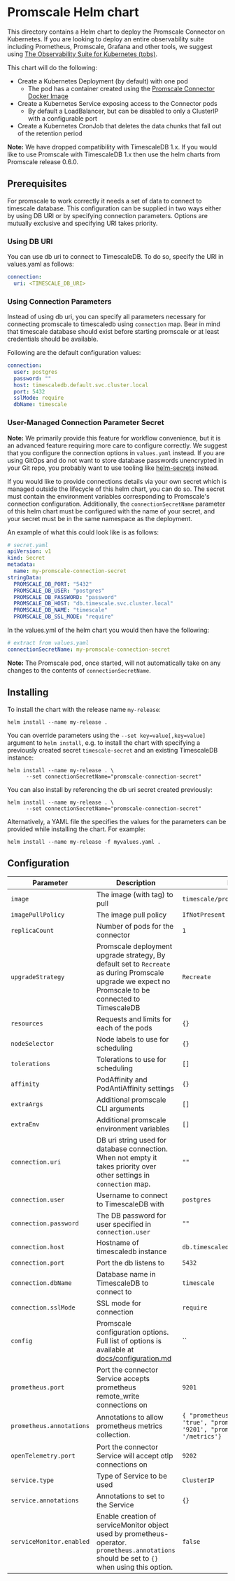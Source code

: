# Promscale Helm chart

This directory contains a Helm chart to deploy the Promscale Connector on Kubernetes.
If you are looking to deploy an entire observability suite including Prometheus,
Promscale, Grafana and other tools, we suggest using
[The Observability Suite for Kubernetes (tobs)](https://github.com/timescale/tobs).

This chart will do the following:

* Create a Kubernetes Deployment (by default) with one pod
  * The pod has a container created using the [Promscale Connector Docker Image](https://hub.docker.com/timescale/promscale)
* Create a Kubernetes Service exposing access to the Connector pods
  * By default a LoadBalancer, but can be disabled to only a ClusterIP with a configurable port
* Create a Kubernetes CronJob that deletes the data chunks that fall out of the retention period

**Note:** We have dropped compatibility with TimescaleDB 1.x. If you would like to use Promscale with TimescaleDB 1.x then use the helm charts from Promscale release 0.6.0.

## Prerequisites

For promscale to work correctly it needs a set of data to connect to timescale database. This
configuration can be supplied in two ways either by using DB URI or by specifying connection
parameters. Options are mutually exclusive and specifying URI takes priority.

### Using DB URI

You can use db uri to connect to TimescaleDB. To do so, specify the URI in values.yaml as follows:

```yaml
connection:
  uri: <TIMESCALE_DB_URI>
```

### Using Connection Parameters

Instead of using db uri, you can specify all parameters necessary for connecting promscale to timescaledb using `connection` map.
Bear in mind that timescale database should exist before starting promscale or at least credentials should be available.

Following are the default configuration values:

```yaml
connection:
  user: postgres
  password: ""
  host: timescaledb.default.svc.cluster.local
  port: 5432
  sslMode: require
  dbName: timescale
```

### User-Managed Connection Parameter Secret

**Note:** We primarily provide this feature for workflow convenience, but it is an advanced feature requiring more care to configure correctly. We suggest that you configure the connection options in `values.yaml` instead. If you are using GitOps and do not want to store database passwords unencrypted in your Git repo, you probably want to use tooling like [helm-secrets](https://github.com/jkroepke/helm-secrets) instead.

If you would like to provide connections details via your own secret which is managed outside the lifecycle of this helm chart, you can do so. The secret must contain the environment variables corresponding to Promscale's connection configuration. Additionally, the `connectionSecretName` parameter of this helm chart must be configured with the name of your secret, and your secret must be in the same namespace as the deployment.

An example of what this could look like is as follows:

```yaml
# secret.yaml
apiVersion: v1
kind: Secret
metadata:
  name: my-promscale-connection-secret
stringData:
  PROMSCALE_DB_PORT: "5432"
  PROMSCALE_DB_USER: "postgres"
  PROMSCALE_DB_PASSWORD: "password"
  PROMSCALE_DB_HOST: "db.timescale.svc.cluster.local"
  PROMSCALE_DB_NAME: "timescale"
  PROMSCALE_DB_SSL_MODE: "require"
```

In the values.yml of the helm chart you would then have the following:

```yaml
# extract from values.yaml
connectionSecretName: my-promscale-connection-secret
```

**Note:** The Promscale pod, once started, will not automatically take on any changes to the contents of `connectionSecretName`.

## Installing

To install the chart with the release name `my-release`:

```shell script
helm install --name my-release .
```

You can override parameters using the `--set key=value[,key=value]` argument
to `helm install`, e.g. to install the chart with specifying a previously created
secret `timescale-secret` and an existing TimescaleDB instance:

```shell script
helm install --name my-release . \
      --set connectionSecretName="promscale-connection-secret"
```

You can also install by referencing the db uri secret created previously:

```shell script
helm install --name my-release . \
      --set connectionSecretName="promscale-connection-secret"
```

Alternatively, a YAML file the specifies the values for the parameters can be provided
while installing the chart. For example:

```shell script
helm install --name my-release -f myvalues.yaml .
```

## Configuration

| Parameter                | Description                                                                                                                                                             | Default                                                                                             |
|--------------------------|-------------------------------------------------------------------------------------------------------------------------------------------------------------------------|-----------------------------------------------------------------------------------------------------|
| `image`                  | The image (with tag) to pull                                                                                                                                            | `timescale/promscale`                                                                               |
| `imagePullPolicy`        | The image pull policy                                                                                                                                                   | `IfNotPresent`                                                                                      |
| `replicaCount`           | Number of pods for the connector                                                                                                                                        | `1`                                                                                                 |
| `upgradeStrategy`        | Promscale deployment upgrade strategy, By default set to `Recreate` as during Promscale upgrade we expect no Promscale to be connected to TimescaleDB                   | `Recreate`                                                                                          |
| `resources`              | Requests and limits for each of the pods                                                                                                                                | `{}`                                                                                                |
| `nodeSelector`           | Node labels to use for scheduling                                                                                                                                       | `{}`                                                                                                |
| `tolerations`            | Tolerations to use for scheduling                                                                                                                                       | `[]`                                                                                                |
| `affinity`               | PodAffinity and PodAntiAffinity settings                                                                                                                                | `{}`                                                                                                |
| `extraArgs`              | Additional promscale CLI arguments                                                                                                                                      | `[]`                                                                                                |
| `extraEnv`               | Additional promscale environment variables                                                                                                                              | `[]`                                                                                                |
| `connection.uri`         | DB uri string used for database connection. When not empty it takes priority over other settings in `connection` map.                                                   | `""`                                                                                                |
| `connection.user`        | Username to connect to TimescaleDB with                                                                                                                                 | `postgres`                                                                                          |
| `connection.password`    | The DB password for user specified in `connection.user`                                                                                                                 | `""`                                                                                                |
| `connection.host`        | Hostname of timescaledb instance                                                                                                                                        | `db.timescaledb.svc.cluster.local`                                                                  |
| `connection.port`        | Port the db listens to                                                                                                                                                  | `5432`                                                                                              |
| `connection.dbName`      | Database name in TimescaleDB to connect to                                                                                                                              | `timescale`                                                                                         |
| `connection.sslMode`     | SSL mode for connection                                                                                                                                                 | `require`                                                                                           |
| `config`                 | Promscale configuration options. Full list of options is available at [docs/configuration.md](https://github.com/timescale/promscale/blob/master/docs/configuration.md) | ``                                                                                                  |
| `prometheus.port`        | Port the connector Service accepts prometheus remote_write connections on                                                                                               | `9201`                                                                                              |
| `prometheus.annotations` | Annotations to allow prometheus metrics collection.                                                                                                                     | `{ "prometheus.io/scrape": 'true', "prometheus.io/port": '9201', "prometheus.io/path": '/metrics'}` |
| `openTelemetry.port`     | Port the connector Service will accept otlp connections on                                                                                                              | `9202`                                                                                              |
| `service.type`           | Type of Service to be used                                                                                                                                              | `ClusterIP`                                                                                         |
| `service.annotations`    | Annotations to set to the Service                                                                                                                                       | `{}`                                                                                                |
| `serviceMonitor.enabled` | Enable creation of serviceMonitor object used by prometheus-operator. `prometheus.annotations` should be set to `{}` when using this option.                            | `false`                                                                                             |

